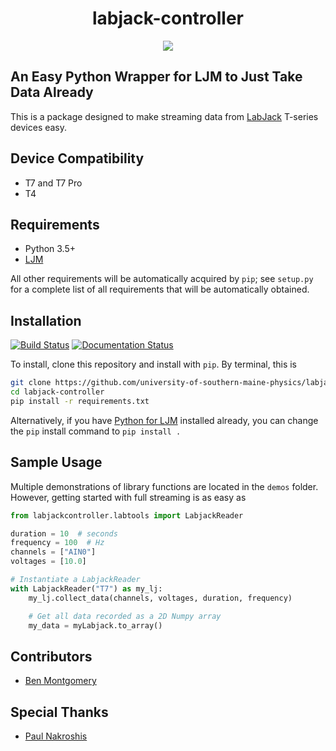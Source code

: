 <h1 align="center">labjack-controller</h1>
<p style="text-align:center"><img src=https://labjack.com/sites/default/files/styles/slideshow/public/T7-Pro_engineering_sshow.jpg?itok=82O0k1DV/></p>

## An Easy Python Wrapper for LJM to Just Take Data Already

This is a package designed to make streaming data from [LabJack](https://labjack.com/) T-series devices easy.
## Device Compatibility

+ T7 and T7 Pro
+ T4

## Requirements

+ Python 3.5+
+ [LJM](https://labjack.com/support/software/installers/ljm)

All other requirements will be automatically acquired by `pip`; see `setup.py` for a complete list of all requirements that will be automatically obtained.

## Installation
[![Build Status](https://travis-ci.com/university-of-southern-maine-physics/labjack-controller.svg?branch=master)](https://travis-ci.com/university-of-southern-maine-physics/labjack-controller)
[![Documentation Status](https://readthedocs.org/projects/labjack-controller/badge/?version=latest)](https://labjack-controller.readthedocs.io/en/latest/?badge=latest)

To install, clone this repository and install with `pip`. By terminal, this is

```bash
git clone https://github.com/university-of-southern-maine-physics/labjack-controller.git
cd labjack-controller
pip install -r requirements.txt
```

Alternatively, if you have [Python for LJM](https://labjack.com/support/software/installers/ljm) installed already, you can change the `pip` install command to `pip install .`

## Sample Usage

Multiple demonstrations of library functions are located in the `demos` folder. However, getting started with full streaming is as easy as

```python
from labjackcontroller.labtools import LabjackReader

duration = 10  # seconds
frequency = 100  # Hz
channels = ["AIN0"]
voltages = [10.0]

# Instantiate a LabjackReader
with LabjackReader("T7") as my_lj:
    my_lj.collect_data(channels, voltages, duration, frequency)

    # Get all data recorded as a 2D Numpy array
    my_data = myLabjack.to_array()
```

## Contributors

+ [Ben Montgomery](https://github.com/Nyctanthous)

## Special Thanks

+ [Paul Nakroshis](https://github.com/paulnakroshis)

